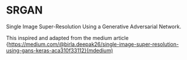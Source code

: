 # SRGAN
Single Image Super-Resolution Using a Generative Adversarial Network.

This inspired and adapted from the medium article {https://medium.com/@birla.deepak26/single-image-super-resolution-using-gans-keras-aca310f33112}(mdedium)
